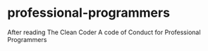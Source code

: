 # professional-programmers
After reading The Clean Coder A code of Conduct for Professional Programmers
